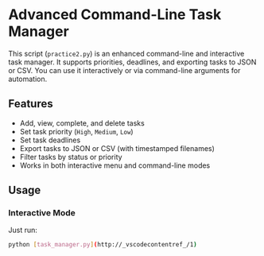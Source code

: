 # Advanced Command-Line Task Manager

This script (`practice2.py`) is an enhanced command-line and interactive task manager. It supports priorities, deadlines, and exporting tasks to JSON or CSV. You can use it interactively or via command-line arguments for automation.

## Features

- Add, view, complete, and delete tasks
- Set task priority (`High`, `Medium`, `Low`)
- Set task deadlines
- Export tasks to JSON or CSV (with timestamped filenames)
- Filter tasks by status or priority
- Works in both interactive menu and command-line modes

## Usage

### Interactive Mode
 
Just run:

```sh
python [task_manager.py](http://_vscodecontentref_/1)